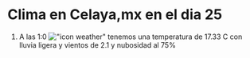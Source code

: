 # Clima en Celaya,mx en el dia 25

1. A las 1:0 !["icon weather"](http://openweathermap.org/img/w/10n.png) tenemos una temperatura de 17.33 C con lluvia ligera y  vientos de 2.1 y nubosidad al 75%

